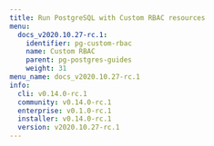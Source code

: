 ```yaml
---
title: Run PostgreSQL with Custom RBAC resources
menu:
  docs_v2020.10.27-rc.1:
    identifier: pg-custom-rbac
    name: Custom RBAC
    parent: pg-postgres-guides
    weight: 31
menu_name: docs_v2020.10.27-rc.1
info:
  cli: v0.14.0-rc.1
  community: v0.14.0-rc.1
  enterprise: v0.1.0-rc.1
  installer: v0.14.0-rc.1
  version: v2020.10.27-rc.1
---
```


